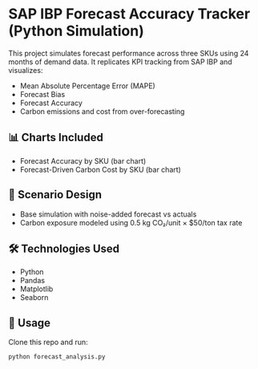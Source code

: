 # SAP IBP Forecast Accuracy Tracker (Python Simulation)

This project simulates forecast performance across three SKUs using 24 months of demand data. It replicates KPI tracking from SAP IBP and visualizes:

- Mean Absolute Percentage Error (MAPE)
- Forecast Bias
- Forecast Accuracy
- Carbon emissions and cost from over-forecasting

## 📊 Charts Included
- Forecast Accuracy by SKU (bar chart)
- Forecast-Driven Carbon Cost by SKU (bar chart)

## 🧪 Scenario Design
- Base simulation with noise-added forecast vs actuals
- Carbon exposure modeled using 0.5 kg CO₂/unit × $50/ton tax rate

## 🛠 Technologies Used
- Python
- Pandas
- Matplotlib
- Seaborn

## 🔁 Usage
Clone this repo and run:
```bash
python forecast_analysis.py

